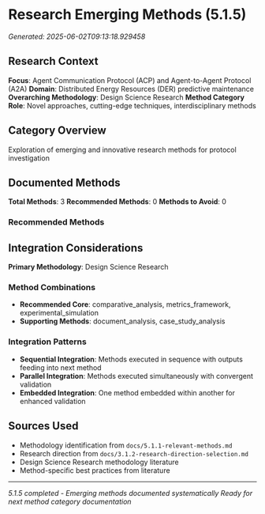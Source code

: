 # Research Emerging Methods (5.1.5)

*Generated: 2025-06-02T09:13:18.929458*

## Research Context

**Focus**: Agent Communication Protocol (ACP) and Agent-to-Agent Protocol (A2A)
**Domain**: Distributed Energy Resources (DER) predictive maintenance
**Overarching Methodology**: Design Science Research
**Method Category Role**: Novel approaches, cutting-edge techniques, interdisciplinary methods

## Category Overview

Exploration of emerging and innovative research methods for protocol investigation

## Documented Methods

**Total Methods**: 3
**Recommended Methods**: 0
**Methods to Avoid**: 0

### Recommended Methods

## Integration Considerations

**Primary Methodology**: Design Science Research

### Method Combinations
- **Recommended Core**: comparative_analysis, metrics_framework, experimental_simulation
- **Supporting Methods**: document_analysis, case_study_analysis

### Integration Patterns
- **Sequential Integration**: Methods executed in sequence with outputs feeding into next method
- **Parallel Integration**: Methods executed simultaneously with convergent validation
- **Embedded Integration**: One method embedded within another for enhanced validation

## Sources Used

- Methodology identification from `docs/5.1.1-relevant-methods.md`
- Research direction from `docs/3.1.2-research-direction-selection.md`
- Design Science Research methodology literature
- Method-specific best practices from literature

---

*5.1.5 completed - Emerging methods documented systematically*
*Ready for next method category documentation*
